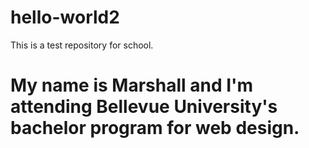 # hello-world2
This is a test repository for school.

# My name is Marshall and I'm attending Bellevue University's bachelor program for web design.
